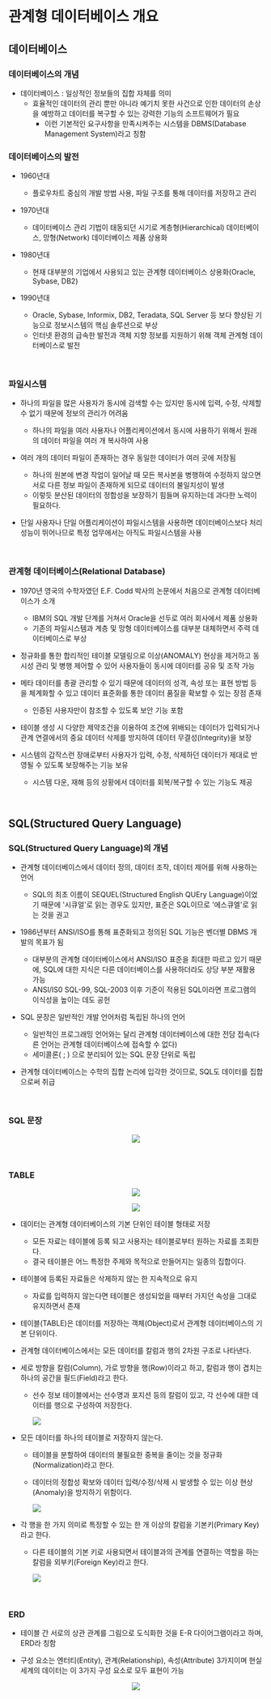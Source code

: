 # 관계형 데이터베이스 개요
## 데이터베이스
### 데이터베이스의 개념
- 데이터베이스 : 일상적인 정보들의 집합 자체를 의미
  - 효율적인 데이터의 관리 뿐만 아니라 예기치 못한 사건으로 인한 데이터의 손상을 예방하고 데이터를 복구할 수 있는 강력한 기능의 소프트웨어가 필요
    - 이런 기본적인 요구사항을 만족시켜주는 시스템을 DBMS(Database Management System)라고 칭함

### 데이터베이스의 발전
- 1960년대
  - 플로우차트 중심의 개발 방법 사용, 파일 구조를 통해 데이터를 저장하고 관리

- 1970년대
  - 데이터베이스 관리 기법이 태동되던 시기로 계층형(Hierarchical) 데이터베이스, 망형(Network) 데이터베이스 제품 상용화

- 1980년대
  - 현재 대부분의 기업에서 사용되고 있는 관계형 데이터베이스 상용화(Oracle, Sybase, DB2)

- 1990년대
  - Oracle, Sybase, Informix, DB2, Teradata, SQL Server 등 보다 향상된 기능으로 정보시스템의 핵심 솔루션으로 부상
  - 인터넷 환경의 급속한 발전과 객체 지향 정보를 지원하기 위해 객체 관계형 데이터베이스로 발전

<br>

### 파일시스템
- 하나의 파일을 많은 사용자가 동시에 검색할 수는 있지만 동시에 입력, 수정, 삭제할 수 없기 때문에 정보의 관리가 어려움
  - 하나의 파일을 여러 사용자나 어플리케이션에서 동시에 사용하기 위해서 원래의 데이터 파일을 여러 개 복사하여 사용

- 여러 개의 데이터 파일이 존재하는 경우 동일한 데이터가 여러 곳에 저장됨
  - 하나의 원본에 변경 작업이 일어날 때 모든 복사본을 병행하여 수정하지 않으면 서로 다른 정보 파일이 존재하게 되므로 데이터의 불일치성이 발생
  - 이렇듯 분산된 데이터의 정합성을 보장하기 힘들며 유지하는데 과다한 노력이 필요하다.

- 단일 사용자나 단일 어플리케이션이 파일시스템을 사용하면 데이터베이스보다 처리 성능이 뛰어나므로 특정 업무에서는 아직도 파일시스템을 사용

<br>

### 관계형 데이터베이스(Relational Database)
- 1970년 영국의 수학자였던 E.F. Codd 박사의 논문에서 처음으로 관계형 데이터베이스가 소개
  - IBM의 SQL 개발 단계를 거쳐서 Oracle을 선두로 여러 회사에서 제품 상용화
  - 기존의 파일시스템과 계층 및 망형 데이터베이스를 대부분 대체하면서 주력 데이터베이스로 부상

- 정규화를 통한 합리적인 테이블 모델링으로 이상(ANOMALY) 현상을 제거하고 동시성 관리 및 병행 제어할 수 있어 사용자들이 동시에 데이터를 공유 및 조작 가능

- 메타 데이터를 총괄 관리할 수 있기 때문에 데이터의 성격, 속성 또는 표현 방법 등을 체계화할 수 있고 데이터 표준화를 통한 데이터 품질을 확보할 수 있는 장점 존재
  - 인증된 사용자만이 참조할 수 있도록 보안 기능 포함

- 테이블 생성 시 다양한 제약조건을 이용하여 조건에 위배되는 데이터가 입력되거나 관계 연결에서의 중요 데이터 삭제를 방지하여 데이터 무결성(Integrity)을 보장

- 시스템의 갑작스런 장애로부터 사용자가 입력, 수정, 삭제하던 데이터가 제대로 반영될 수 있도록 보장해주는 기능 보유
  - 시스템 다운, 재해 등의 상황에서 데이터를 회복/복구할 수 있는 기능도 제공

<br>

## SQL(Structured Query Language)
### SQL(Structured Query Language)의 개념
- 관계형 데이터베이스에서 데이터 정의, 데이터 조작, 데이터 제어를 위해 사용하는 언어
  - SQL의 최초 이름이 SEQUEL(Structured English QUEry Language)이었기 때문에 '시큐얼'로 읽는 경우도 있지만, 표준은 SQL이므로 '에스큐엘'로 읽는 것을 권고

- 1986년부터 ANSI/ISO를 통해 표준화되고 정의된 SQL 기능은 벤더별 DBMS 개발의 목표가 됨
  - 대부분의 관계형 데이터베이스에서 ANSI/ISO 표준을 최대한 따르고 있기 때문에, SQL에 대한 지식은 다른 데이터베이스를 사용하더라도 상당 부분 재활용 가능
  - ANSI/IS0 SQL-99, SQL-2003 이후 기준이 적용된 SQL이라면 프로그램의 이식성을 높이는 데도 공헌

- SQL 문장은 일반적인 개발 언어처럼 독립된 하나의 언어
  - 일반적인 프로그래밍 언어와는 달리 관계형 데이터베이스에 대한 전담 접속(다른 언어는 관계형 데이터베이스에 접속할 수 없다)
  - 세미콜론( ; ) 으로 분리되어 있는 SQL 문장 단위로 독립

- 관계형 데이터베이스는 수학의 집합 논리에 입각한 것이므로, SQL도 데이터를 집합으로써 취급

<br>

### SQL 문장
<div align=center>

![](images/SQL_058.jpg)

</div>

<br>

### TABLE
<div align=center>

![](images/SQL_059.jpg)

![](images/SQL_060.jpg)

</div>

- 데이터는 관계형 데이터베이스의 기본 단위인 테이블 형태로 저장
  - 모든 자료는 테이블에 등록 되고 사용자는 테이블로부터 원하는 자료를 조회한다.
  - 결국 테이블은 어느 특정한 주제와 목적으로 만들어지는 일종의 집합이다.

- 테이블에 등록된 자료들은 삭제하지 않는 한 지속적으로 유지
  - 자료를 입력하지 않는다면 테이블은 생성되었을 때부터 가지던 속성을 그대로 유지하면서 존재

- 테이블(TABLE)은 데이터를 저장하는 객체(Object)로서 관계형 데이터베이스의 기본 단위이다.

- 관계형 데이터베이스에서는 모든 데이터를 칼럼과 행의 2차원 구조로 나타낸다.

- 세로 방향을 칼럼(Column), 가로 방향을 행(Row)이라고 하고, 칼럼과 행이 겹치는 하나의 공간을 필드(Field)라고 한다.
  - 선수 정보 테이블에서는 선수명과 포지션 등의 칼럼이 있고, 각 선수에 대한 데이터를 행으로 구성하여 저장한다.

    ![](images/SQL_061.jpg)

- 모든 데이터를 하나의 테이블로 저장하지 않는다.
  - 테이블을 분할하여 데이터의 불필요한 중복을 줄이는 것을 정규화(Normalization)라고 한다.
  - 데이터의 정합성 확보와 데이터 입력/수정/삭제 시 발생할 수 있는 이상 현상(Anomaly)을 방지하기 위함이다.

    ![](images/SQL_062.jpg)

- 각 행을 한 가지 의미로 특정할 수 있는 한 개 이상의 칼럼을 기본키(Primary Key)라고 한다.
  - 다른 테이블의 기본 키로 사용되면서 테이블과의 관계를 연결하는 역할을 하는 칼럼을 외부키(Foreign Key)라고 한다.

    ![](images/SQL_063.jpg)

<br>

### ERD
- 테이블 간 서로의 상관 관계를 그림으로 도식화한 것을 E-R 다이어그램이라고 하며, ERD라 칭함

- 구성 요소는 엔터티(Entity), 관계(Relationship), 속성(Attribute) 3가지이며 현실 세계의 데이터는 이 3가지 구성 요소로 모두 표현이 가능

<div align=center>

![](images/SQL_064.jpg)

</div>